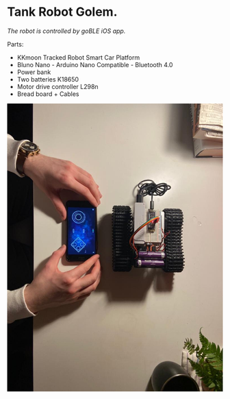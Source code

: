 ﻿# Tank Robot Golem. 

*The robot is controlled by goBLE iOS app.* 

Parts: 
* KKmoon Tracked Robot Smart Car Platform
* Bluno Nano - Arduino Nano Compatible - Bluetooth 4.0
* Power bank 
* Two batteries K18650
* Motor drive controller L298n
* Bread board + Cables

![](photos/robot_high_view.jpeg)

[](photos%2Frobot_demonstration.mp4)